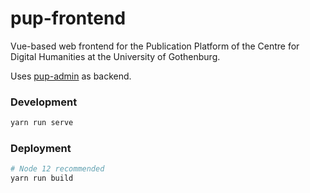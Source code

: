 # pup-frontend

Vue-based web frontend for the Publication Platform of the Centre for Digital Humanities at the University of Gothenburg.

Uses [pup-admin](https://github.com/CDH-DevTeam/pup-admin) as backend.

### Development

```sh
yarn run serve
```

### Deployment

```sh
# Node 12 recommended
yarn run build
```

